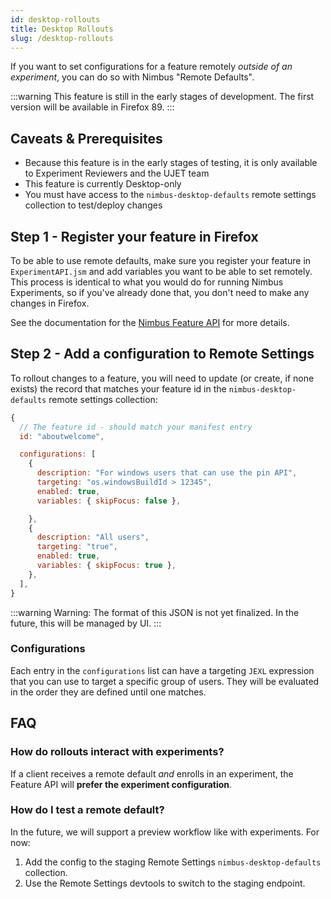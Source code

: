 ```yaml
---
id: desktop-rollouts
title: Desktop Rollouts
slug: /desktop-rollouts
---
```


If you want to set configurations for a feature remotely _outside of an experiment_, you can do so with Nimbus "Remote Defaults".

:::warning
This feature is still in the early stages of development. The first version will be available in Firefox 89.
:::

## Caveats & Prerequisites

- Because this feature is in the early stages of testing, it is only available to Experiment Reviewers and the UJET team
- This feature is currently Desktop-only
- You must have access to the `nimbus-desktop-defaults` remote settings collection to test/deploy changes

## Step 1 - Register your feature in Firefox

To be able to use remote defaults, make sure you register your feature in `ExperimentAPI.jsm` and add variables you want to be able to set remotely. This process is identical to what you would do for running Nimbus Experiments, so if you've already done that, you don't need to make any changes in Firefox.

See the documentation for the [Nimbus Feature API](desktop-feature-api) for more details.

## Step 2 - Add a configuration to Remote Settings

To rollout changes to a feature, you will need to update (or create, if none exists) the record that matches your feature id in the `nimbus-desktop-defaults` remote settings collection:

```js
{
  // The feature id - should match your manifest entry
  id: "aboutwelcome",

  configurations: [
    {
      description: "For windows users that can use the pin API",
      targeting: "os.windowsBuildId > 12345",
      enabled: true,
      variables: { skipFocus: false },

    },
    {
      description: "All users",
      targeting: "true",
      enabled: true,
      variables: { skipFocus: true },
    },
  ],
}
```

:::warning
Warning: The format of this JSON is not yet finalized. In the future, this will be managed by UI.
:::

### Configurations

Each entry in the `configurations` list can have a targeting `JEXL` expression that you can use to target a specific group of users. They will be evaluated in the order they are defined until one matches.

## FAQ

### How do rollouts interact with experiments?

If a client receives a remote default _and_ enrolls in an experiment, the Feature API will **prefer the experiment configuration**.

### How do I test a remote default?

In the future, we will support a preview workflow like with experiments. For now:

1. Add the config to the staging Remote Settings `nimbus-desktop-defaults` collection.
2. Use the Remote Settings devtools to switch to the staging endpoint.
